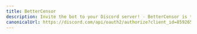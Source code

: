 ```yaml
---
title: BetterCensor
description: Invite the bot to your Discord server! - BetterCensor is the powerful Discord moderation bot that automatically keeps your servers clean, with Google Sheets Integration, for powerful editing, and sharing anywhere.
canonicalUrl: https://discord.com/api/oauth2/authorize?client_id=859265696076791819&permissions=537259120&scope=bot
---
```


<Redirect :to="$frontmatter.canonicalUrl" />
